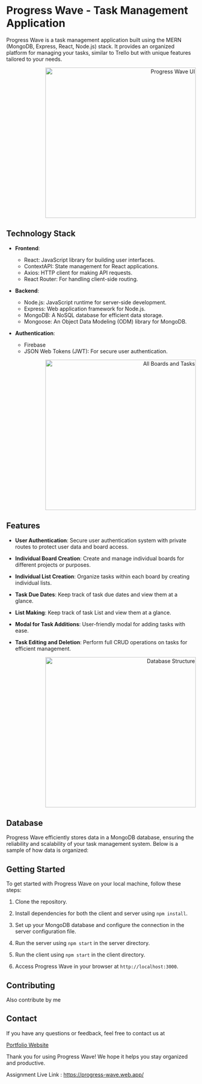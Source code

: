 # Progress Wave - Task Management Application

Progress Wave is a task management application built using the MERN (MongoDB, Express, React, Node.js) stack. It provides an organized platform for managing your tasks, similar to Trello but with unique features tailored to your needs.

<div align="right">
  <img src="../Progress Wave-Frontend/src/assets/Hoem page.png" alt="Progress Wave UI" width="400">
</div>

## Technology Stack

- **Frontend**:
  - React: JavaScript library for building user interfaces.
  - ContextAPI: State management for React applications.
  - Axios: HTTP client for making API requests.
  - React Router: For handling client-side routing.
- **Backend**:

  - Node.js: JavaScript runtime for server-side development.
  - Express: Web application framework for Node.js.
  - MongoDB: A NoSQL database for efficient data storage.
  - Mongoose: An Object Data Modeling (ODM) library for MongoDB.

- **Authentication**:
  - Firebase
  - JSON Web Tokens (JWT): For secure user authentication.

<div align="right">
  <img src="../Progress Wave-Frontend/src/assets/boards.png" alt="All Boards and Tasks" width="400">
</div>

## Features

- **User Authentication**: Secure user authentication system with private routes to protect user data and board access.

- **Individual Board Creation**: Create and manage individual boards for different projects or purposes.

- **Individual List Creation**: Organize tasks within each board by creating individual lists.

- **Task Due Dates**: Keep track of task due dates and view them at a glance.

- **List Making**: Keep track of task List and view them at a glance.

- **Modal for Task Additions**: User-friendly modal for adding tasks with ease.

- **Task Editing and Deletion**: Perform full CRUD operations on tasks for efficient management.

<div align="right">
  <img src="../Progress Wave-Frontend/src/assets/data.png" alt="Database Structure" width="400">
</div>

## Database

Progress Wave efficiently stores data in a MongoDB database, ensuring the reliability and scalability of your task management system. Below is a sample of how data is organized:

## Getting Started

To get started with Progress Wave on your local machine, follow these steps:

1. Clone the repository.

2. Install dependencies for both the client and server using `npm install`.

3. Set up your MongoDB database and configure the connection in the server configuration file.

4. Run the server using `npm start` in the server directory.

5. Run the client using `npm start` in the client directory.

6. Access Progress Wave in your browser at `http://localhost:3000`.

## Contributing

Also contribute by me

## Contact

If you have any questions or feedback, feel free to contact us at

<a href="https://mohammad-jubair.netlify.app/">Portfolio Website<a/>

Thank you for using Progress Wave! We hope it helps you stay organized and productive.

Assignment Live Link : https://progress-wave.web.app/
